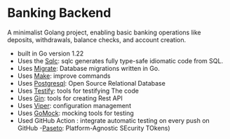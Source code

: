 # Banking Backend
A minimalist Golang project, enabling basic banking operations like deposits, withdrawals, balance checks, and account creation.

- built in Go version 1.22
- Uses the [Sqlc](https://docs.sqlc.dev/): sqlc generates fully type-safe idiomatic code from SQL.
- Uses [Migrate](https://github.com/golang-migrate/migrate): Database migrations written in Go.
- Uses [Make](github.com/justinas/nosurf ): improve commands
- Uses [Postgresql](github.com/justinas/nosurf ): Open Source Relational Database
- Uses [Testify](https://github.com/stretchr/testify ): tools for testifying The code
- Uses [Gin](https://github.com/gin-gonic/gin?tab=readme-ov-file): tools for creating Rest API
- Uses [Viper](https://github.com/spf13/viper): configuration management
- Uses [GoMock](https://github.com/golang/mock): mocking tools for testing
- Used GitHub Action : integrate automatic testing on every push on GitHub
-[Paseto](https://github.com/o1egl/paseto): Platform-Agnostic SEcurity TOkens)